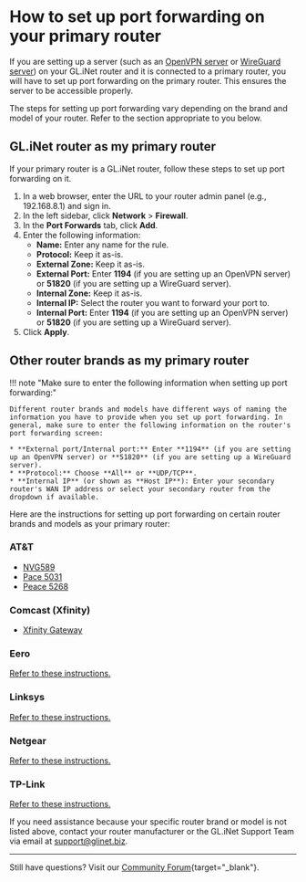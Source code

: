 # How to set up port forwarding on your primary router

If you are setting up a server (such as an [OpenVPN server](https://docs.gl-inet.com/router/en/4/tutorials/build_your_own_openvpn_home_server_with_two_glrouter/) or [WireGuard server](https://docs.gl-inet.com/router/en/4/tutorials/build_your_own_wireguard_home_server_with_two_glinet_routers/)) on your GL.iNet router and it is connected to a primary router, you will have to set up port forwarding on the primary router. This ensures the server to be accessible properly. 

The steps for setting up port forwarding vary depending on the brand and model of your router. Refer to the section appropriate to you below. 

## GL.iNet router as my primary router

If your primary router is a GL.iNet router, follow these steps to set up port forwarding on it. 

1. In a web browser, enter the URL to your router admin panel (e.g., 192.168.8.1) and sign in.
2. In the left sidebar, click **Network** > **Firewall**. 
3. In the **Port Forwards** tab, click **Add**. 
4. Enter the following information: 
    * **Name:** Enter any name for the rule.
    * **Protocol:** Keep it as-is. 
    * **External Zone:** Keep it as-is. 
    * **External Port:** Enter **1194** (if you are setting up an OpenVPN server) or **51820** (if you are setting up a WireGuard server).
    * **Internal Zone:** Keep it as-is. 
    * **Internal IP:** Select the router you want to forward your port to. 
    * **Internal Port:** Enter **1194** (if you are setting up an OpenVPN server) or **51820** (if you are setting up a WireGuard server).
5. Click **Apply**. 

## Other router brands as my primary router

!!! note "Make sure to enter the following information when setting up port forwarding:"

    Different router brands and models have different ways of naming the information you have to provide when you set up port forwarding. In general, make sure to enter the following information on the router's port forwarding screen:
    
    * **External port/Internal port:** Enter **1194** (if you are setting up an OpenVPN server) or **51820** (if you are setting up a WireGuard server).
    * **Protocol:** Choose **All** or **UDP/TCP**.
    * **Internal IP** (or shown as **Host IP**): Enter your secondary router's WAN IP address or select your secondary router from the dropdown if available. 

Here are the instructions for setting up port forwarding on certain router brands and models as your primary router:

### AT&T

* [NVG589](https://www.att.com/support/article/u-verse-high-speed-internet/KM1010280/)
* [Pace 5031](https://www.att.com/support/article/u-verse-high-speed-internet/KM1010292/)
* [Peace 5268](https://www.att.com/support/article/u-verse-high-speed-internet/KM1123072/)

### Comcast (Xfinity)

* [Xfinity Gateway](https://www.att.com/support/article/u-verse-high-speed-internet/KM1123072/)

### Eero 

[Refer to these instructions.](https://support.eero.com/hc/en-us/articles/207908443-How-do-I-configure-port-forwarding)

### Linksys

[Refer to these instructions.](https://www.tp-link.com/us/support/faq/1379/)

### Netgear 

[Refer to these instructions.](https://kb.netgear.com/24290/How-do-I-add-a-custom-port-forwarding-service-on-my-NETGEAR-router)

### TP-Link 

[Refer to these instructions.](https://www.tp-link.com/us/support/faq/1379/)

If you need assistance because your specific router brand or model is not listed above, contact your router manufacturer or the GL.iNet Support Team via email at [support@glinet.biz](mailto:support@glinet.biz).

---

Still have questions? Visit our [Community Forum](https://forum.gl-inet.com){target="_blank"}.